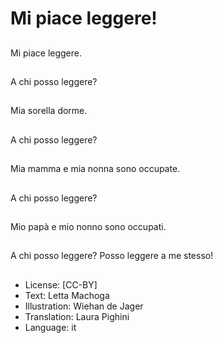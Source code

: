 # Mi piace leggere!

##
Mi piace leggere.

##
A chi posso leggere?

##
Mia sorella dorme.

##
A chi posso leggere?

##
Mia mamma e mia nonna sono occupate.

##
A chi posso leggere?

##
Mio papà e mio nonno sono occupati.

##
A chi posso leggere? Posso leggere a me stesso!

##
* License: [CC-BY]
* Text: Letta Machoga
* Illustration: Wiehan de Jager
* Translation: Laura Pighini
* Language: it
